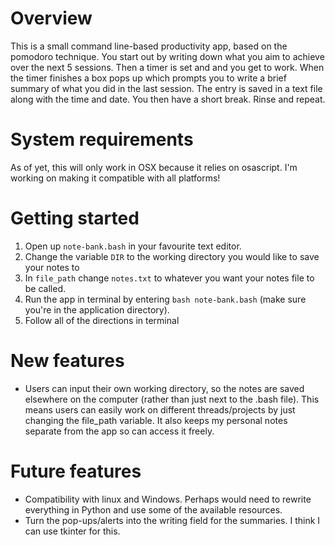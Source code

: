 # Overview
This is a small command line-based productivity app, based on the pomodoro technique. You start out by writing down what you aim to achieve over the next 5 sessions. Then a timer is set and and you get to work. When the timer finishes a box pops up which prompts you to write a brief summary of what you did in the last session. The entry is saved in a text file along with the time and date. You then have a short break. Rinse and repeat.

# System requirements
As of yet, this will only work in OSX because it relies on osascript. I'm working on making it compatible with all platforms!

# Getting started
1. Open up `note-bank.bash` in your favourite text editor.
2. Change the variable `DIR` to the working directory you would like to save your notes to
3. In `file_path` change `notes.txt` to whatever you want your notes file to be called.
4. Run the app in terminal by entering `bash note-bank.bash` (make sure you're in the application directory).
5. Follow all of the directions in terminal

# New features
- Users can input their own working directory, so the notes are saved elsewhere on the computer (rather than just next to the .bash file). This means users can easily work on different threads/projects by just changing the file_path variable. It also keeps my personal notes separate from the app so can access it freely.

# Future features
- Compatibility with linux and Windows. Perhaps would need to rewrite everything in Python and use some of the available resources.
- Turn the pop-ups/alerts into the writing field for the summaries. I think I can use tkinter for this.

